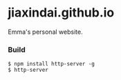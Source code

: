 # jiaxindai.github.io
Emma's personal website.

### Build

```
$ npm install http-server -g
$ http-server
```
